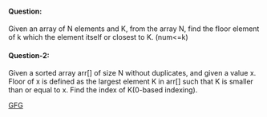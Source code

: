 #### Question:

Given an array of N elements and K, from the array N, find the floor element of k which the element itself or closest to K. (num<=k)

#### Question-2:

Given a sorted array arr[] of size N without duplicates, and given a value x. Floor of x is defined as the largest element K in arr[] such that K is smaller than or equal to x. Find the index of K(0-based indexing).

<a href="https://www.geeksforgeeks.org/batch/dsa-python-self-paced/track/searching-basic-python/problem/floor-in-a-sorted-array-1587115620">GFG</a>
